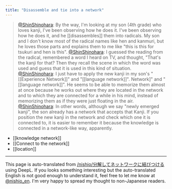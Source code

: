 ```yaml
---
title: "Disassemble and tie into a network"
---
```


> [@ShinShinohara](https://twitter.com/ShinShinohara/status/1594109497416757248?s=20&t=ICfk4u9xece1AVOswMAdHg): By the way, I'm looking at my son (4th grade) who loves kanji, I've been observing how he does it. I've been observing how he does it, and he [[disassembles]] them into radicals. My son and I don't know most of the radical names like hen and kanmuri, but he loves those parts and explains them to me like "this is this for tsukuri and hen is this".
> [@ShinShinohara](https://twitter.com/ShinShinohara/status/1594110313619935232?s=20&t=ICfk4u9xece1AVOswMAdHg): I guessed the reading from the radical, remembered a word I heard on TV, and thought, "That's the kanji for that? Then they recall the scene in which the word was used and guess that it is used in this kind of situation.
> [@ShinShinohara](https://twitter.com/ShinShinohara/status/1594111137083428864?s=20&t=ICfk4u9xece1AVOswMAdHg): I just have to apply the new kanji in my son's "[[Experience Network]]" and "[[language network]]". Network]" and "[[language network]]". He seems to be able to memorize them almost at once because he works out where they are located in the network and to which they are connected for a while in his mind, instead of memorizing them as if they were just floating in the air.
> [@ShinShinohara](https://twitter.com/ShinShinohara/status/1594111571256836096?s=20&t=ICfk4u9xece1AVOswMAdHg): In other words, although we say "newly emerged kanji", the son already has a network that accepts that Kanji. If you position the new kanji in the network and check which one it is connected to, it is easier to remember it because the knowledge is connected in a network-like way, apparently.
- [[knowledge network]]
- [[Connect to the network]]
- [[location]]

---
This page is auto-translated from [/nishio/分解してネットワークに結びつける](https://scrapbox.io/nishio/分解してネットワークに結びつける) using DeepL. If you looks something interesting but the auto-translated English is not good enough to understand it, feel free to let me know at [@nishio_en](https://twitter.com/nishio_en). I'm very happy to spread my thought to non-Japanese readers.